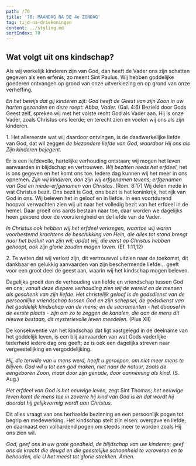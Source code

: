 ```yaml
---
path: /70
title: '70: MAANDAG NA DE 4e ZONDAG'
tag: tijd-na-driekoningen
content: ../styling.md
sortIndex: 70
---
```


## Wat volgt uit ons kindschap?

Als wij werkelijk kinderen zijn van God, dan heeft de Vader ons zijn schatten gegeven als een erfenis, zo meent Sint Paulus. Wij hebben goddelijke goederen ontvangen op grond van onze uitverkiezing en op grond van onze verheffing.

_En het bewijs dat gij kinderen zijt: God heeft de Geest van zijn Zoon in uw harten gezonden en deze roept: Abba, Vader._ (Gal. 4:6) Bezield door Gods Geest zelf, spreken wij met het volste recht God als Vader aan. Hij is onze Vader, zoals Christus ons leerde; en terecht zien en voelen wij ons als zijn kinderen.

1\. Het allereerste wat wij daardoor ontvingen, is de daadwerkelijke liefde van God, dat wil zeggen _de biezondere liefde van God, waardoor Hij ons als Zijn kinderen bejegent_.

Er is een liefdevolle, hartelijke verhouding ontstaan; wij mogen het leven aanvaarden in blijdschap en vertrouwen. _Wij bezitten reeds het erfdeel_, het is ons gegeven en het komt ons toe. Iedere dag kunnen wij het meer in ons opnemen. _Zijn wij kinderen, dan zijn wij erfgenamen tevens; erfgenamen van God en mede-erfgenamen van Christus._ (Rom. 8:17) Wij delen mede in wat Christus bezit. Ons bezit is God, ons bezit is het koninkrijk, het rijk van God in ons. Wij beleven het in geloof en in liefde. In een voortdurend hoopvol verwachten zien wij uit naar het volledig bezit van het erfdeel in de hemel. Daar groeit ons aards bestaan naar toe, daar worden we dagelijks heen gevoerd door de voorzienigheid en de liefde van de Vader.

_In Christus ook hebben wij het erfdeel verkregen, waartoe wij waren voorbestemd krachtens de beschikking van Hein, die alles tot stand brengt naar het besluit van zijn wil; opdat wij, die eerst op Christus hebben gehoopt, ook zijn glorie zouden mogen loven._ (Ef. 1:11,12)

2\. Te weten dat wij verlost zijn, dit vertrouwvol uitzien naar de toekomst, dit dankbaar en gelukkig aanvaarden van zijn beschermende liefde... geeft voor een groot deel de geest aan, waarin wij het kindschap mogen beleven.

Dagelijks groeit dan de verhouding van liefde en vriendschap tussen God en ons; _vanuit deze diepere verhouding zien wij de wereld en de mensen als geschenk van zijn liefde_. _Het christelijk geloof is de godsdienst van de persoonlijke vriendschap tussen God en zijn schepsel, de godsdienst van het goddelijk kindschap van de mens; en de sacramenten - het doopsel in de eerste plaats - zijn om zo te zeggen de kanalen, die aan de mens dit nieuwe bestaan, dit mysterievolle leven meedelen._ (Pius XII)

De konsekwentie van het kindschap dat ligt vastgelegd in de deelname van het goddelijk leven, is een blij aanvaarden van wat Gods vaderlijke tederheid iedere dag ons geeft; ze is ook een dagelijks streven naar vergeestelijking en vergoddelijking.

_Hij, die terwille van u mens werd, heeft u geroepen, om niet meer mens te blijven. God wil u tot een god maken, niet naar de natuur, zoals de eengeboren Zoon, maar door zijn genade, door aanneming als kind._ (S. Aug.)

_Het erfdeel van God is het eeuwige leven,_ zegt Sint Thomas; _het eeuwige leven komt de mens toe in zoverre hij kind van God is en dat wordt hij doordat hij gelijkvormig wordt aan Christus._

Dit alles vraagt van ons herhaalde bezinning en een persoonlijk pogen tot begrip en medewerking. Het kindschap stelt zijn eisen: overgave en liefde; en daarnaast een volhardend pogen om steeds meer te worden zoals Hij ons zien wil.

_God, geef ons in uw grote goedheid, de blijdschap van uw kinderen; geef ons de kracht die deugd en die geestelijke schoonheid te veroveren en te behouden, die U het meest tot glorie strekken. Amen._
